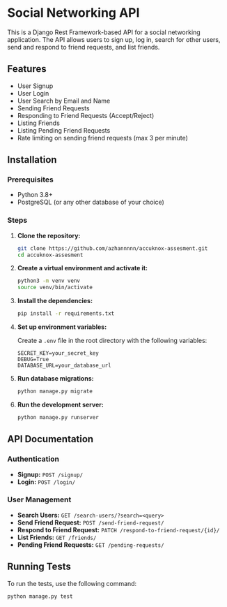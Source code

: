 # Social Networking API

This is a Django Rest Framework-based API for a social networking application. The API allows users to sign up, log in, search for other users, send and respond to friend requests, and list friends.

## Features

- User Signup
- User Login
- User Search by Email and Name
- Sending Friend Requests
- Responding to Friend Requests (Accept/Reject)
- Listing Friends
- Listing Pending Friend Requests
- Rate limiting on sending friend requests (max 3 per minute)

## Installation

### Prerequisites

- Python 3.8+
- PostgreSQL (or any other database of your choice)

### Steps

1. **Clone the repository:**

    ```bash
    git clone https://github.com/azhannnnn/accuknox-assesment.git
    cd accuknox-assesment
    ```

2. **Create a virtual environment and activate it:**

    ```bash
    python3 -m venv venv
    source venv/bin/activate
    ```

3. **Install the dependencies:**

    ```bash
    pip install -r requirements.txt
    ```

4. **Set up environment variables:**

   Create a `.env` file in the root directory with the following variables:

    ```env
    SECRET_KEY=your_secret_key
    DEBUG=True
    DATABASE_URL=your_database_url
    ```

5. **Run database migrations:**

    ```bash
    python manage.py migrate
    ```

6. **Run the development server:**

    ```bash
    python manage.py runserver
    ```

## API Documentation

### Authentication

- **Signup:** `POST /signup/`
- **Login:** `POST /login/`

### User Management

- **Search Users:** `GET /search-users/?search=<query>`
- **Send Friend Request:** `POST /send-friend-request/`
- **Respond to Friend Request:** `PATCH /respond-to-friend-request/{id}/`
- **List Friends:** `GET /friends/`
- **Pending Friend Requests:** `GET /pending-requests/`


## Running Tests

To run the tests, use the following command:

```bash
python manage.py test
